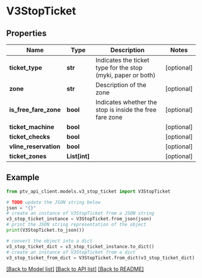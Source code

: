 # V3StopTicket


## Properties

Name | Type | Description | Notes
------------ | ------------- | ------------- | -------------
**ticket_type** | **str** | Indicates the ticket type for the stop (myki, paper or both) | [optional] 
**zone** | **str** | Description of the zone | [optional] 
**is_free_fare_zone** | **bool** | Indicates whether the stop is inside the free fare zone | [optional] 
**ticket_machine** | **bool** |  | [optional] 
**ticket_checks** | **bool** |  | [optional] 
**vline_reservation** | **bool** |  | [optional] 
**ticket_zones** | **List[int]** |  | [optional] 

## Example

```python
from ptv_api_client.models.v3_stop_ticket import V3StopTicket

# TODO update the JSON string below
json = "{}"
# create an instance of V3StopTicket from a JSON string
v3_stop_ticket_instance = V3StopTicket.from_json(json)
# print the JSON string representation of the object
print(V3StopTicket.to_json())

# convert the object into a dict
v3_stop_ticket_dict = v3_stop_ticket_instance.to_dict()
# create an instance of V3StopTicket from a dict
v3_stop_ticket_from_dict = V3StopTicket.from_dict(v3_stop_ticket_dict)
```
[[Back to Model list]](../README.md#documentation-for-models) [[Back to API list]](../README.md#documentation-for-api-endpoints) [[Back to README]](../README.md)


